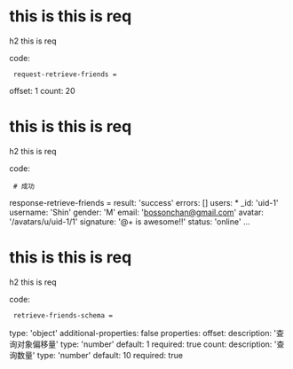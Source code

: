 # this is this is req

h2 this is req

code:

     request-retrieve-friends =
  offset: 1
  count: 20


# this is this is req

h2 this is req

code:

     # 成功
response-retrieve-friends =
  result: 'success'
  errors: []
  users:
    * _id: 'uid-1'
      username: 'Shin'
      gender: 'M'
      email: 'bossonchan@gmail.com'
      avatar: '/avatars/u/uid-1/1'
      signature: '@+ is awesome!!'
      status: 'online'
    ...


# this is this is req

h2 this is req

code:

     retrieve-friends-schema =
  type: 'object'
  additional-properties: false
  properties:
    offset:
      description: '查询对象偏移量'
      type: 'number'
      default: 1
      required: true
    count:
      description: '查询数量'
      type: 'number'
      default: 10
      required: true


